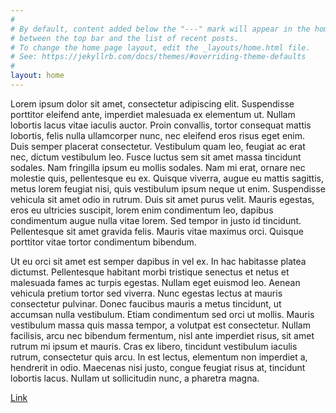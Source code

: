 ```yaml
---
#
# By default, content added below the "---" mark will appear in the home page
# between the top bar and the list of recent posts.
# To change the home page layout, edit the _layouts/home.html file.
# See: https://jekyllrb.com/docs/themes/#overriding-theme-defaults
#
layout: home
---
```


Lorem ipsum dolor sit amet, consectetur adipiscing elit. Suspendisse porttitor eleifend ante, imperdiet malesuada ex elementum ut. Nullam lobortis lacus vitae iaculis auctor. Proin convallis, tortor consequat mattis lobortis, felis nulla ullamcorper nunc, nec eleifend eros risus eget enim. Duis semper placerat consectetur. Vestibulum quam leo, feugiat ac erat nec, dictum vestibulum leo. Fusce luctus sem sit amet massa tincidunt sodales. Nam fringilla ipsum eu mollis sodales. Nam mi erat, ornare nec molestie quis, pellentesque eu ex. Quisque viverra, augue eu mattis sagittis, metus lorem feugiat nisi, quis vestibulum ipsum neque ut enim. Suspendisse vehicula sit amet odio in rutrum. Duis sit amet purus velit. Mauris egestas, eros eu ultricies suscipit, lorem enim condimentum leo, dapibus condimentum augue nulla vitae lorem. Sed tempor in justo id tincidunt. Pellentesque sit amet gravida felis. Mauris vitae maximus orci. Quisque porttitor vitae tortor condimentum bibendum.

Ut eu orci sit amet est semper dapibus in vel ex. In hac habitasse platea dictumst. Pellentesque habitant morbi tristique senectus et netus et malesuada fames ac turpis egestas. Nullam eget euismod leo. Aenean vehicula pretium tortor sed viverra. Nunc egestas lectus at mauris consectetur pulvinar. Donec faucibus mauris a metus tincidunt, ut accumsan nulla vestibulum. Etiam condimentum sed orci ut mollis. Mauris vestibulum massa quis massa tempor, a volutpat est consectetur. Nullam facilisis, arcu nec bibendum fermentum, nisl ante imperdiet risus, sit amet rutrum mi ipsum et mauris. Cras ex libero, tincidunt vestibulum iaculis rutrum, consectetur quis arcu. In est lectus, elementum non imperdiet a, hendrerit in odio. Maecenas nisi justo, congue feugiat risus at, tincidunt lobortis lacus. Nullam ut sollicitudin nunc, a pharetra magna.

<a class="btn btn-primary" href="#" role="button">Link</a>
